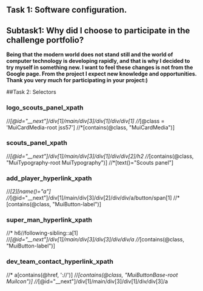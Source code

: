 ## Task 1: Software configuration.
## Subtask1: Why did I choose to participate in the challenge portfolio?
**Being that the modern world does not stand still and the world of computer technology is developing rapidly, 
and that is why I decided to try myself in something new. 
I want to feel these changes is not from the Google page.
From the project I expect new knowledge and opportunities.
Thank you very much for participating in your project:)**

##Task 2: Selectors
### logo_scouts_panel_xpath
//*[@id="__next"]/div[1]/main/div[3]/div[1]/div/div[1]
//*[@class = 'MuiCardMedia-root jss57'] 
//*[contains(@class, "MuiCardMedia")]
### scouts_panel_xpath
//*[@id="__next"]/div[1]/main/div[3]/div[1]/div/div[2]/h2
//*[contains(@class, "MuiTypography-root MuiTypography")]
//*[text()="Scouts panel"]
### add_player_hyperlink_xpath
//*[2][name()="a"] 
//*[@id="__next"]/div[1]/main/div[3]/div[2]/div/div/a/button/span[1] 
//*[contains(@class, "MuiButton-label")]
### super_man_hyperlink_xpath
//* h6//following-sibling::a[1]
//*[@id="__next"]/div[1]/main/div[3]/div[3]/div/div/a
//*[contains(@class, "MuiButton-label")]
### dev_team_contact_hyperlink_xpath
//* a[contains(@href, '://')] 
//*[contains(@class, "MuiButtonBase-root MuiIcon")] 
//*[@id="__next"]/div[1]/main/div[3]/div[1]/div/div[3]/a
